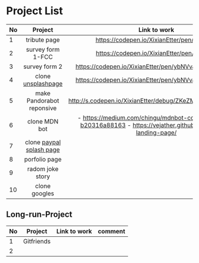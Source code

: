 # Project List

| No       | Project            | Link to work                                             | comment       |
| -------- |:------------------:| :-------------------------------------------------------:|--------------:|
| 1        | tribute page       | https://codepen.io/XixianEtter/pen/oZmvvG                |               |
| 2        | survey form 1-FCC  |   https://codepen.io/XixianEtter/pen/ZKGzdX              |               |
| 3        | survey form 2      |    https://codepen.io/XixianEtter/pen/ybNVvJ?editors=1100    |               |
| 4        | clone [unsplashpage](http://slack.unsplash.com/)|    https://codepen.io/XixianEtter/pen/ybNVvJ?editors=1100 |     |     
|5  | make Pandorabot reponsive| http://s.codepen.io/XixianEtter/debug/ZKeZMY/yPkJjGGaGxOk | my own project |
|6   | clone MDN bot| - https://medium.com/chingu/mdnbot-coding-journey-b20316a88163 - https://vejather.github.io/mdn-bot-landing-page/| |
|7  |clone [paypal splash page](https://www.paypal.com/slack/) |                |    |
|8   | porfolio page |                             |     |
|9   | radom joke story |                                   |              |
|10  | clone googles |                                      |              |











## Long-run-Project

| No       | Project            | Link to work                                        | comment       |
| -------- |:------------------:| :--------------------------------------------------:|--------------:|
| 1        | Gitfriends         |               |               |
| 2        |                    |         |               |



 
